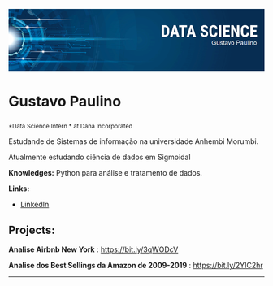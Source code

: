 
<p align="center">
  <img src="banner.png" >
</p>

# Gustavo Paulino
<sub>*Data Science Intern * at Dana Incorporated </sub>


Estudande de Sistemas de informação na universidade Anhembi Morumbi. 

Atualmente estudando ciência de dados em  Sigmoidal

**Knowledges:** Python para análise e tratamento de dados.

**Links:**
* [LinkedIn](https://www.linkedin.com/in/gustavo-paulino-8597a1184/)



## Projects:
**Analise Airbnb New York** : https://bit.ly/3qWODcV

**Analise dos Best Sellings da Amazon de 2009-2019** : https://bit.ly/2YIC2hr


---





